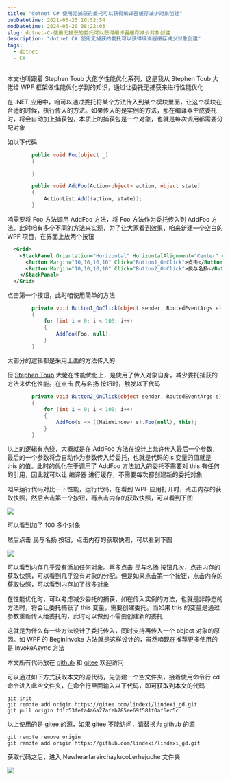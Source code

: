 ```yaml
---
title: "dotnet C# 使用无捕获的委托可以获得编译器缓存减少对象创建"
pubDatetime: 2021-06-25 10:52:54
modDatetime: 2024-05-20 08:22:03
slug: dotnet-C-使用无捕获的委托可以获得编译器缓存减少对象创建
description: "dotnet C# 使用无捕获的委托可以获得编译器缓存减少对象创建"
tags:
  - dotnet
  - C#
---
```





本文也叫跟着 Stephen Toub 大佬学性能优化系列，这是我从 Stephen Toub 大佬给 WPF 框架做性能优化学到的知识，通过让委托无捕获来进行性能优化

<!--more-->


<!-- CreateTime:2021/6/25 18:52:54 -->

<!-- 发布 -->

在 .NET 应用中，咱可以通过委托将某个方法传入到某个模块里面，让这个模块在合适的时候，执行传入的方法。如果传入的是实例的方法，那在编译器生成委托时，将会自动加上捕获包，本质上的捕获包是一个对象，也就是每次调用都需要分配对象

如以下代码

```csharp
        public void Foo(object _)
        {

        }

        public void AddFoo(Action<object> action, object state)
        {
            ActionList.Add((action, state));
        }
```

咱需要将 Foo 方法调用 AddFoo 方法，将 Foo 方法作为委托传入到 AddFoo 方法。此时咱有多个不同的方法来实现，为了让大家看到效果，咱来新建一个空白的 WPF 项目，在界面上放两个按钮

```xml
  <Grid>
    <StackPanel Orientation="Horizontal" HorizontalAlignment="Center" VerticalAlignment="Center">
      <Button Margin="10,10,10,10" Click="Button1_OnClick">点击</Button>
      <Button Margin="10,10,10,10" Click="Button2_OnClick">民与名扬</Button>
    </StackPanel>
  </Grid>
```

点击第一个按钮，此时咱使用简单的方法

```csharp
        private void Button1_OnClick(object sender, RoutedEventArgs e)
        {
            for (int i = 0; i < 100; i++)
            {
                AddFoo(Foo, null);
            }
        }
```

大部分的逻辑都是采用上面的方法传入的

但 [Stephen Toub](https://github.com/stephentoub ) 大佬在性能优化上，是使用了传入对象自身，减少委托捕获的方法来优化性能。在点击 民与名扬 按钮时，触发以下代码

```csharp
        private void Button2_OnClick(object sender, RoutedEventArgs e)
        {
            for (int i = 0; i < 100; i++)
            {
                AddFoo(s => ((MainWindow) s).Foo(null), this);
            }
        }
```

以上的逻辑有点绕，大概就是在 AddFoo 方法在设计上允许传入最后一个参数，最后的一个参数将会自动作为参数传入给委托，也就是代码的 s 变量的值就是 this 的值。此时的优化在于调用了 AddFoo 方法加入的委托不需要对 this 有任何的引用，因此就可以让 编译器 进行缓存，不需要每次都创建新的委托对象

咱来运行代码对比一下性能，运行代码，在看到 WPF 应用打开时，点击内存的获取快照，然后点击第一个按钮，再点击内存的获取快照，可以看到下图

<!-- ![](images/img-dotnet C# 使用无捕获的委托可以获得编译器缓存减少对象创建1.png) -->

![](https://i.loli.net/2021/06/25/HCmE16t7fNXUpOQ.jpg)

可以看到加了 100 多个对象

然后点击 民与名扬 按钮，点击内存的获取快照，可以看到下图

<!-- ![](images/img-dotnet C# 使用无捕获的委托可以获得编译器缓存减少对象创建2.png) -->

![](https://i.loli.net/2021/06/25/9DMhcZNzutoOI2F.jpg)

可以看到内存几乎没有添加任何对象。再多点击 民与名扬 按钮几次，点击内存的获取快照，可以看到几乎没有对象的分配。但是如果点击第一个按钮，点击内存的获取快照，可以看到内存加了很多对象

在性能优化时，可以考虑减少委托的捕获，如在传入实例的方法，也就是非静态的方法时，将会让委托捕获了 this 变量，需要创建委托。而如果 this 的变量是通过参数重新传入给委托的，此时可以做到不需要创建新的委托

这就是为什么有一些方法设计了委托传入，同时支持再传入一个 object 对象的原因。如 WPF 的 BeginInvoke 方法就是这样设计的，虽然咱现在推荐更多使用的是 InvokeAsync 方法

本文所有代码放在 [github](https://github.com/lindexi/lindexi_gd/tree/fd1c53fefa4a6a27afeb785ee69f581f0af6ec5c/NewhearfarairchaylucoLerhejuche) 和 [gitee](https://gitee.com/lindexi/lindexi_gd/tree/fd1c53fefa4a6a27afeb785ee69f581f0af6ec5c/NewhearfarairchaylucoLerhejuche) 欢迎访问

可以通过如下方式获取本文的源代码，先创建一个空文件夹，接着使用命令行 cd 命令进入此空文件夹，在命令行里面输入以下代码，即可获取到本文的代码

```
git init
git remote add origin https://gitee.com/lindexi/lindexi_gd.git
git pull origin fd1c53fefa4a6a27afeb785ee69f581f0af6ec5c
```

以上使用的是 gitee 的源，如果 gitee 不能访问，请替换为 github 的源

```
git remote remove origin
git remote add origin https://github.com/lindexi/lindexi_gd.git
```

获取代码之后，进入 NewhearfarairchaylucoLerhejuche 文件夹

<!-- ![](images/img-dotnet C# 使用无捕获的委托可以获得编译器缓存减少对象创建0.png) -->

![](https://i.loli.net/2021/06/25/EDoQvbcgafkI2SB.jpg)

